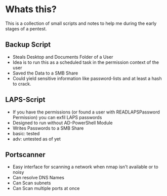 # Whats this?

This is a collection of small scripts and notes to help me during the early stages of a pentest.

## Backup Script
- Steals Desktop and Documents Folder of a User
- Idea is to run this as a scheduled task in the permission context of the user
- Saved the Data to a SMB Share
- Could yield sensitive information like password-lists and at least a hash to crack.

## LAPS-Script
- If you have the permissions (or found a user with READLAPSPassword Permission) you can exfil LAPS passwords
- Designed to run without AD-PowerShell Module
- Writes Passwords to a SMB Share
- basic: tested
- adv: untested as of yet

## Portscanner
- Easy interface for scanning a network when nmap isn't available or to noisy
- Can resolve DNS Names
- Can Scan subnets
- Can Scan multiple ports at once
